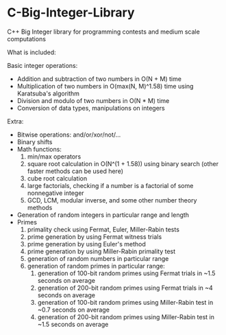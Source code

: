 # C-Big-Integer-Library
C++ Big Integer library for programming contests and medium scale computations

What is included:

Basic integer operations:
- Addition and subtraction of two numbers in O(N + M) time
- Multiplication of two numbers in O(max(N, M)^1.58) time using Karatsuba's algorithm
- Division and modulo of two numbers in O(N * M) time
- Conversion of data types, manipulations on integers

Extra:
- Bitwise operations: and/or/xor/not/...
- Binary shifts
- Math functions:
    1) min/max operators
    2) square root calculation in O(N^(1 + 1.58)) using binary search (other faster methods can be used here)
    3) cube root calculation
    4) large factorials, checking if a number is a factorial of some nonnegative integer
    5) GCD, LCM, modular inverse, and some other number theory methods
- Generation of random integers in particular range and length
- Primes
    1) primality check using Fermat, Euler, Miller-Rabin tests
    2) prime generation by using Fermat witness trials
    3) prime generation by using Euler's method
    4) prime generation by using Miller-Rabin primality test
    3) generation of random numbers in particular range
    4) generation of random primes in particular range:
        1) generation of 100-bit random primes using Fermat trials in ~1.5 seconds on average
        2) generation of 200-bit random primes using Fermat trials in ~4 seconds on average
        3) generation of 100-bit random primes using Miller-Rabin test in ~0.7 seconds on average
        4) generation of 200-bit random primes using Miller-Rabin test in ~1.5 seconds on average
    


